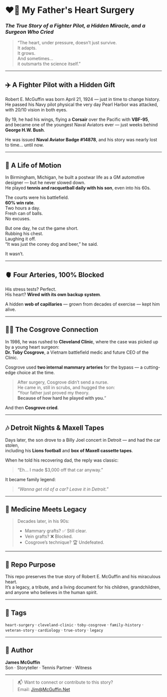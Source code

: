 # ❤️‍🔥 My Father's Heart Surgery  
### *The True Story of a Fighter Pilot, a Hidden Miracle, and a Surgeon Who Cried*

> “The heart, under pressure, doesn’t just survive.  
> It adapts.  
> It grows.  
> And sometimes…  
> it outsmarts the science itself.”  

---

## ✈️ A Fighter Pilot with a Hidden Gift

Robert E. McGuffin was born April 21, 1924 — just in time to change history.  
He passed his Navy pilot physical the very day Pearl Harbor was attacked, with 20/10 vision in both eyes.

By 19, he had his wings, flying a **Corsair** over the Pacific with **VBF-95**,  
and became one of the youngest Naval Aviators ever — just weeks behind **George H.W. Bush**.

He was issued **Naval Aviator Badge #14878**, and his story was nearly lost to time… until now.

---

## 🎾 A Life of Motion

In Birmingham, Michigan, he built a postwar life as a GM automotive designer — but he never slowed down.  
He played **tennis and racquetball daily with his son**, even into his 60s.

The courts were his battlefield.  
**60% win rate**.  
Two hours a day.  
Fresh can of balls.  
No excuses.

But one day, he cut the game short.  
Rubbing his chest.  
Laughing it off.  
“It was just the coney dog and beer,” he said.

It wasn’t.

---

## 🫀 Four Arteries, 100% Blocked

His stress tests? Perfect.  
His heart? **Wired with its own backup system**.

A hidden **web of capillaries** — grown from decades of exercise — kept him alive.

---

## 👨‍⚕️ The Cosgrove Connection

In 1986, he was rushed to **Cleveland Clinic**, where the case was picked up by a young heart surgeon:  
**Dr. Toby Cosgrove**, a Vietnam battlefield medic and future CEO of the Clinic.

Cosgrove used **two internal mammary arteries** for the bypass — a cutting-edge choice at the time.

> After surgery, Cosgrove didn’t send a nurse.  
> He came in, still in scrubs, and hugged the son:  
> “Your father just proved my theory.  
> **Because of how hard he played with you.**”

And then **Cosgrove cried**.

---

## 🎶 Detroit Nights & Maxell Tapes

Days later, the son drove to a Billy Joel concert in Detroit — and had the car stolen,  
including his **Lions football** and **box of Maxell cassette tapes**.

When he told his recovering dad, the reply was classic:

> “Eh… I made $3,000 off that car anyway.”

It became family legend:
> _“Wanna get rid of a car? Leave it in Detroit.”_

---

## 🧬 Medicine Meets Legacy

> Decades later, in his 90s:
> - Mammary grafts? ✅ Still clear.  
> - Vein grafts? ❌ Blocked.  
> - Cosgrove’s technique? 🏆 Undefeated.

---

## 📁 Repo Purpose

This repo preserves the true story of Robert E. McGuffin and his miraculous heart.  
It’s a legacy, a tribute, and a living document for his children, grandchildren, and anyone who believes in the human spirit.

---

## 🔖 Tags

`heart-surgery` · `cleveland-clinic` · `toby-cosgrove` · `family-history` · `veteran-story` · `cardiology` · `true-story` · `legacy`

---

## 🙏 Author

**James McGuffin**  
Son · Storyteller · Tennis Partner · Witness

---

> 📬 Want to connect or contribute to this story?  
> Email: [Jim@McGuffin.Net](mailto:Jim@McGuffin.Net)

